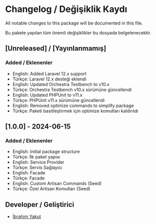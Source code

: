 # Changelog / Değişiklik Kaydı

All notable changes to this package will be documented in this file.

Bu pakete yapılan tüm önemli değişiklikler bu dosyada belgelenecektir.

## [Unreleased] / [Yayınlanmamış]

### Added / Eklenenler
- English: Added Laravel 12.x support
- Türkçe: Laravel 12.x desteği eklendi
- English: Updated Orchestra Testbench to v10.x
- Türkçe: Orchestra Testbench v10.x sürümüne güncellendi
- English: Updated PHPUnit to v11.x
- Türkçe: PHPUnit v11.x sürümüne güncellendi
- English: Removed optimize commands to simplify package
- Türkçe: Paketi basitleştirmek için optimize komutları kaldırıldı

## [1.0.0] - 2024-06-15

### Added / Eklenenler
- English: Initial package structure
- Türkçe: İlk paket yapısı
- English: Service Provider
- Türkçe: Servis Sağlayıcı
- English: Facade
- Türkçe: Facade
- English: Custom Artisan Commands (Seed)
- Türkçe: Özel Artisan Komutları (Seed)

## Developer / Geliştirici

- [İbrahim Yakut](https://github.com/yktibrahim) 